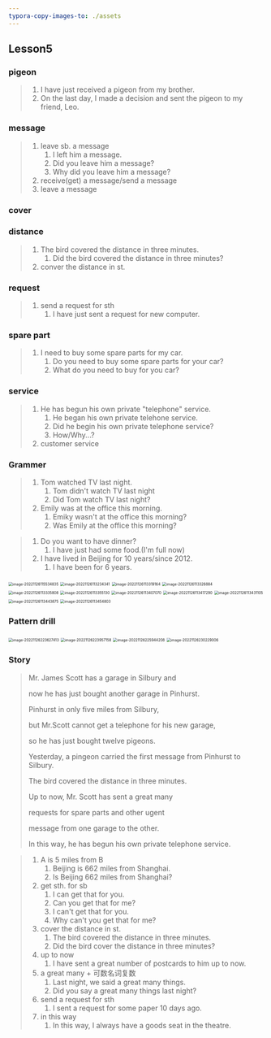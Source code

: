 ```yaml
---
typora-copy-images-to: ./assets
---
```


## Lesson5

### pigeon

> 1. I have just received a pigeon from my brother.
> 2. On the last day, I made a decision and sent the pigeon to my friend, Leo.

### message

> 1. leave sb. a message
>    1. I left him a message.
>    2. Did you leave him a message?
>    3. Why did you leave him a message?
> 2. receive(get) a message/send a message
> 3. leave a message

### cover

### distance

> 1. The bird covered the distance in three minutes.
>    1. Did the bird covered the distance in three minutes?
> 2. conver the distance in st.

### request

> 1. send a request for sth
>    1. I have just sent a request for new computer.

### spare part

> 1. I need to buy some spare parts for my car.
>    1. Do you need to buy some spare parts for your car?
>    2. What do you need to buy for you car?

### service

> 1. He has begun his own private "telephone" service.
>    1. He began his own private telehone service.
>    2. Did he begin his own private telephone service?
>    3. How/Why...?
> 2. customer service



### Grammer

> 1. Tom watched TV last night.
>    1. Tom didn't watch TV last night
>    2. Did Tom watch TV last night?
> 2. Emily was at the office this morning.
>    1. Emiky wasn't at the office this morning?
>    2. Was Emily at the office this morning?

> 1. Do you want to have dinner?
>    1. I have just had some food.(I'm full now)
> 2. I have lived in Beijing for 10 years/since 2012.
>    1. I have been for 6 years.

<img src="assets/image-20221126115534835.png" alt="image-20221126115534835" style="zoom:50%;" />

<img src="assets/image-20221126113234341.png" alt="image-20221126113234341" style="zoom:50%;" />

<img src="assets/image-20221126113319164.png" alt="image-20221126113319164" style="zoom:50%;" />

<img src="assets/image-20221126113326884.png" alt="image-20221126113326884" style="zoom:50%;" />

<img src="assets/image-20221126113335808.png" alt="image-20221126113335808" style="zoom:50%;" />

<img src="assets/image-20221126113355130.png" alt="image-20221126113355130" style="zoom:50%;" />

<img src="assets/image-20221126113407070.png" alt="image-20221126113407070" style="zoom:50%;" />

<img src="assets/image-20221126113417290.png" alt="image-20221126113417290" style="zoom:50%;" />

<img src="assets/image-20221126113431105.png" alt="image-20221126113431105" style="zoom:50%;" />

<img src="assets/image-20221126113443875.png" alt="image-20221126113443875" style="zoom:50%;" />

<img src="assets/image-20221126113454803.png" alt="image-20221126113454803" style="zoom:50%;" />

### Pattern drill

<img src="assets/image-20221126223627413.png" alt="image-20221126223627413" style="zoom:50%;" />

<img src="assets/image-20221126223957158.png" alt="image-20221126223957158" style="zoom:50%;" />

<img src="assets/image-20221126225944208.png" alt="image-20221126225944208" style="zoom:50%;" />

<img src="assets/image-20221126230229006.png" alt="image-20221126230229006" style="zoom:50%;" />

### Story

> Mr. James Scott has a garage in Silbury and
>
> now he has just bought another garage in Pinhurst.
>
> Pinhurst in only five miles from Silbury,
>
> but Mr.Scott cannot get a telephone for his new garage,
>
> so he has just bought twelve pigeons.
>
> Yesterday, a pingeon carried the first message from Pinhurst to Silbury.
>
> The bird covered the distance in three minutes.
>
> Up to now, Mr. Scott has sent a great many
>
> requests for spare parts and other ugent
>
> message from one garage to the other.
>
> In this way, he has begun his own private telephone service.



> 1. A is 5 miles from B
>    1. Beijing is 662 miles from Shanghai.
>    2. Is Beijing 662 miles from Shanghai?
> 2. get sth. for sb
>    1. I can get that for you.
>    2. Can you get that for me?
>    3. I can't get that for you.
>    4. Why can't you get that for me?
> 3. cover the distance in st.
>    1. The bird covered the distance in three minutes.
>    2. Did the bird cover the distance in three minutes?
> 4. up to now
>    1. I have sent a great number of postcards to him up to now.
> 5. a great many + 可数名词复数
>    1. Last night, we said a great many things.
>    2. Did you say a great many things last night?
> 6. send a request for sth
>    1. I sent a request for some paper 10 days ago.
> 7. in this way
>    1. In this way, I always have a goods seat in the theatre.





































